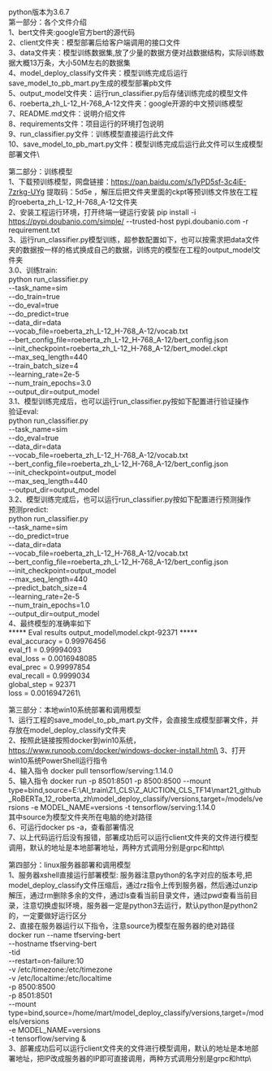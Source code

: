 python版本为3.6.7\
第一部分：各个文件介绍\
1、bert文件夹:google官方bert的源代码\
2、client文件夹：模型部署后给客户端调用的接口文件\
3、data文件夹：模型训练数据集,放了少量的数据方便对战数据结构，实际训练数据大概13万条，大小50M左右的数据集\
4、model_deploy_classify文件夹：模型训练完成后运行save_model_to_pb_mart.py生成的模型部署pb文件\
5、output_model文件夹：运行run_classifier.py后存储训练完成的模型文件\
6、roeberta_zh_L-12_H-768_A-12文件夹：google开源的中文预训练模型\
7、README.md文件：说明介绍文件\
8、requirements文件：项目运行的环境打包说明\
9、run_classifier.py文件：训练模型直接运行此文件\
10、save_model_to_pb_mart.py文件：模型训练完成后运行此文件可以生成模型部署文件\

第二部分：训练模型\
1、下载预训练模型，网盘链接：https://pan.baidu.com/s/1yPD5sf-3c4iE-7zrkg-UYg 提取码：5d5e ，解压后把文件夹里面的ckpt等预训练文件放在工程的roeberta_zh_L-12_H-768_A-12文件夹\
2、安装工程运行环境，打开终端一键运行安装 pip install -i https://pypi.doubanio.com/simple/ --trusted-host pypi.doubanio.com  -r requirement.txt\
3、运行run_classifier.py模型训练，超参数配置如下，也可以按需求把data文件夹的数据按一样的格式换成自己的数据，训练完的模型在工程的output_model文件夹\
3.0、训练train:\
python run_classifier.py \
--task_name=sim \
--do_train=true \
--do_eval=true \
--do_predict=true \
--data_dir=data \
--vocab_file=roeberta_zh_L-12_H-768_A-12/vocab.txt \
--bert_config_file=roeberta_zh_L-12_H-768_A-12/bert_config.json \
--init_checkpoint=roeberta_zh_L-12_H-768_A-12/bert_model.ckpt \
--max_seq_length=440 \
--train_batch_size=4 \
--learning_rate=2e-5 \
--num_train_epochs=3.0 \
--output_dir=output_model\
3.1、模型训练完成后，也可以运行run_classifier.py按如下配置进行验证操作\
验证eval:\
python run_classifier.py \
--task_name=sim \
--do_eval=true \
--data_dir=data \
--vocab_file=roeberta_zh_L-12_H-768_A-12/vocab.txt \
--bert_config_file=roeberta_zh_L-12_H-768_A-12/bert_config.json \
--init_checkpoint=output_model \
--max_seq_length=440 \
--output_dir=output_model\
3.2、模型训练完成后，也可以运行run_classifier.py按如下配置进行预测操作\
预测predict:\
python run_classifier.py \
--task_name=sim \
--do_predict=true \
--data_dir=data \
--vocab_file=roeberta_zh_L-12_H-768_A-12/vocab.txt \
--bert_config_file=roeberta_zh_L-12_H-768_A-12/bert_config.json \
--init_checkpoint=output_model \
--max_seq_length=440 \
--predict_batch_size=4 \
--learning_rate=2e-5 \
--num_train_epochs=1.0 \
--output_dir=output_model\
4、最终模型的准确率如下\
***** Eval results output_model\model.ckpt-92371 *****\
eval_accuracy = 0.99976456\
eval_f1 = 0.99994093\
eval_loss = 0.0016948085\
eval_prec = 0.99997854\
eval_recall = 0.9999034\
global_step = 92371\
loss = 0.0016947261\

第三部分：本地win10系统部署和调用模型\
1、运行工程的save_model_to_pb_mart.py文件，会直接生成模型部署文件，并存放在model_deploy_classify文件夹\
2、按照此链接按照docker到win10系统，https://www.runoob.com/docker/windows-docker-install.html\
3、打开win10系统PowerShell运行指令\
4、输入指令 docker pull tensorflow/serving:1.14.0\
5、输入指令 docker run -p 8501:8501 -p 8500:8500 --mount type=bind,source=E:\AI_train\Z1_CLS\Z_AUCTION_CLS_TF14\mart21_github_RoBERTa_12_roberta_zh\model_deploy_classify/versions,target=/models/versions -e MODEL_NAME=versions -t tensorflow/serving:1.14.0\
其中source为模型文件夹所在电脑的绝对路径\
6、可运行docker ps -a，查看部署情况\
7、以上代码运行后没有报错，部署成功后可以运行client文件夹的文件进行模型调用，默认的地址是本地部署地址，两种方式调用分别是grpc和http\

第四部分：linux服务器部署和调用模型\
1、服务器xshell直接运行部署模型: 服务器注意python的名字对应的版本号,把model_deploy_classify文件压缩后，通过rz指令上传到服务器，然后通过unzip解压，通过rm删除多余的文件，通过ls查看当前目录文件，通过pwd查看当前目录，注意切换虚拟环境，服务器一定是python3去运行，默认python是python2的，一定要做好运行区分\
2、直接在服务器运行以下指令，注意source为模型在服务器的绝对路径\
docker run --name tfserving-bert \
        --hostname tfserving-bert \
        -tid \
        --restart=on-failure:10 \
        -v  /etc/timezone:/etc/timezone \
        -v  /etc/localtime:/etc/localtime \
        -p 8500:8500 \
        -p 8501:8501 \
        --mount type=bind,source=/home/mart/model_deploy_classify/versions,target=/models/versions \
        -e MODEL_NAME=versions \
        -t tensorflow/serving &\
3、部署成功后可以运行client文件夹的文件进行模型调用，默认的地址是本地部署地址，把IP改成服务器的IP即可直接调用，两种方式调用分别是grpc和http\
